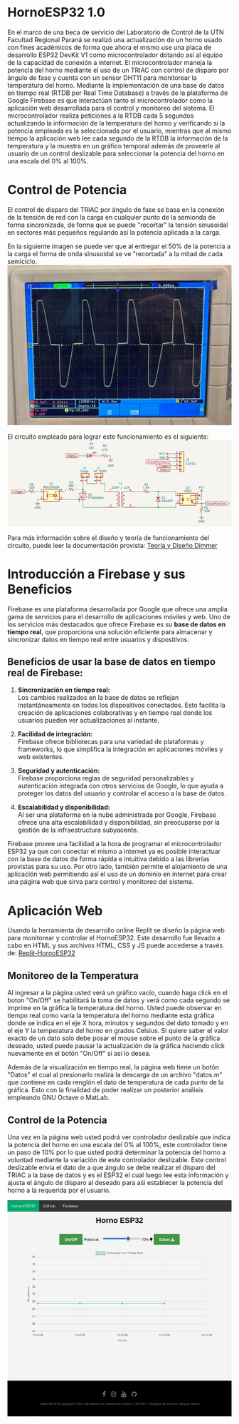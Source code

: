 # HornoESP32 1.0

En el marco de una beca de servicio del Laboratorio de Control de la UTN Facultad Regional Paraná se realizó una actualización de un horno usado con fines académicos de forma que ahora el mismo use una placa de desarrollo ESP32 DevKit V1 como microcontrolador dotando así al equipo de la capacidad de conexión a internet. El microcontrolador maneja la potencia del horno mediante el uso de un TRIAC con control de disparo por ángulo de fase y cuenta con un sensor DHT11 para monitorear la temperatura del horno. Mediante la implementación de una base de datos en tiempo real (RTDB por Real Time Database) a través de la plataforma de Google Firebase es que interactúan tanto el microcontrolador como la aplicación web desarrollada para el control y monitoreo del sistema. El microcontrolador realiza peticiones a la RTDB cada 5 segundos actualizando la información de la temperatura del horno y verificando si la potencia empleada es la seleccionada por el usuario, mientras que al mismo tiempo la aplicación web lee cada segundo de la RTDB la información de la temperatura y la muestra en un gráfico temporal además de proveerle al usuario de un control deslizable para seleccionar la potencia del horno en una escala del 0% al 100%.

# Control de Potencia

El control de disparo del TRIAC por ángulo de fase se basa en la conexión de la tensión de red con la carga en cualquier punto de la semionda de forma sincronizada, de forma que se puede "recortar" la tensión sinusoidal en sectores más pequeños regulando así la potencia aplicada a la carga.

En la siguiente imagen se puede ver que al entregar el 50% de la potencia a la carga el forma de onda sinusoidal se ve "recortada" a la mitad de cada semiciclo.
![Forma de Onda con 50% de la Potencia](https://github.com/ezequiel1611/horno_sdc/blob/main/Images/tension_salida_50.jpeg)

El circuito empleado para lograr este funcionamiento es el siguiente:
![Circuito](https://github.com/ezequiel1611/horno_sdc/blob/main/Images/circuit_diagram.png)

Para más información sobre el diseño y teoría de funcionamiento del circuito, puede leer la documentación provista: [Teoría y Diseño Dimmer](https://github.com/ezequiel1611/horno_sdc/blob/main/Dimmer/TP2_Potencia.pdf)

# Introducción a Firebase y sus Beneficios

Firebase es una plataforma desarrollada por Google que ofrece una amplia gama de servicios para el desarrollo de aplicaciones móviles y web. Uno de los servicios más destacados que ofrece Firebase es su **base de datos en tiempo real**, que proporciona una solución eficiente para almacenar y sincronizar datos en tiempo real entre usuarios y dispositivos.

## Beneficios de usar la base de datos en tiempo real de Firebase:

1. **Sincronización en tiempo real:**  
   Los cambios realizados en la base de datos se reflejan instantáneamente en todos los dispositivos conectados. Esto facilita la creación de aplicaciones colaborativas y en tiempo real donde los usuarios pueden ver actualizaciones al instante.

2. **Facilidad de integración:**  
   Firebase ofrece bibliotecas para una variedad de plataformas y frameworks, lo que simplifica la integración en aplicaciones móviles y web existentes.

3. **Seguridad y autenticación:**  
   Firebase proporciona reglas de seguridad personalizables y autenticación integrada con otros servicios de Google, lo que ayuda a proteger los datos del usuario y controlar el acceso a la base de datos.

4. **Escalabilidad y disponibilidad:**  
   Al ser una plataforma en la nube administrada por Google, Firebase ofrece una alta escalabilidad y disponibilidad, sin preocuparse por la gestión de la infraestructura subyacente.

Firebase provee una facilidad a la hora de programar el microcontrolador ESP32 ya que con conectar el mismo a internet ya es posible interactuar con la base de datos de forma rápida e intuitiva debido a las librerías provistas para su uso. Por otro lado, también permite el alojamiento de una aplicación web permitiendo así el uso de un dominio en internet para crear una página web que sirva para control y monitoreo del sistema.

# Aplicación Web

Usando la herramienta de desarrollo online Replit se diseño la página web para monitorear y controlar el HornoESP32. Este desarrollo fue llevado a cabo en HTML y sus archivos HTML, CSS y JS puede accederse a través de: [Replit-HornoESP32](https://replit.com/@lautaroezequie3/HornoSDC)

## Monitoreo de la Temperatura

Al ingresar a la página usted verá un gráfico vacío, cuando haga click en el boton "On/Off" se habilitará la toma de datos y verá como cada segundo se imprime en la gráfica la temperatura del horno. Usted puede observar en tiempo real como varía la temperatura del horno mediante esta gráfica donde se indica en el eje X hora, minutos y segundos del dato tomado y en el eje Y la temperatura del horno en grados Celsius. Si quiere saber el valor exacto de un dato solo debe posar el mouse sobre el punto de la gráfica deseado, usted puede pausar la actualización de la gráfica haciendo click nuevamente en el botón "On/Off" si así lo desea.

Además de la visualización en tiempo real, la página web tiene un botón "Datos" el cual al presionarlo realiza la descarga de un archivo "datos.m" que contiene en cada renglón el dato de temperatura de cada punto de la gráfica. Esto con la finalidad de poder realizar un posterior análisis empleando GNU Octave o MatLab.

## Control de la Potencia

Una vez en la página web usted podrá ver controlador deslizable que indica la potencia del horno en una escala del 0% al 100%, este controlador tiene un paso de 10% por lo que usted podrá determinar la potencia del horno a voluntad mediante la variación de este controlador deslizable. Este control deslizable envia el dato de a que ángulo se debe realizar el disparo del TRIAC a la base de datos y es el ESP32 el cual luego lee esta información y ajusta el ángulo de disparo al deseado para aśi establecer la potencia del horno a la requerida por el usuario.

![preview app web](https://github.com/ezequiel1611/horno_sdc/blob/main/Images/webapp_preview.png)
